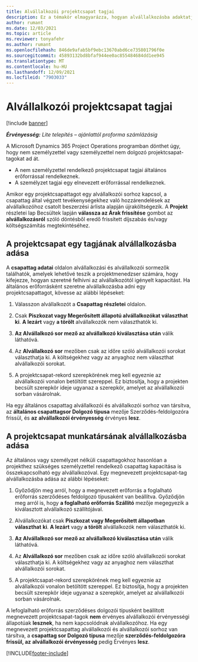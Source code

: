 ```yaml
---
title: Alvállalkozói projektcsapat tagjai
description: Ez a témakör elmagyarázza, hogyan alvállalkozásba adaktatja a projektcsapat tagjait a Microsoft programban Dynamics 365 Project Operations.
author: rumant
ms.date: 12/03/2021
ms.topic: article
ms.reviewer: tonyafehr
ms.author: rumant
ms.openlocfilehash: 846de9afab5bf9ebc13670abd6ce735801796f0e
ms.sourcegitcommit: 45893132bd8bfaf944ee0ac855484684dd1ee945
ms.translationtype: MT
ms.contentlocale: hu-HU
ms.lasthandoff: 12/09/2021
ms.locfileid: "7903033"
---
```

# <a name="subcontracting-project-team-members"></a>Alvállalkozói projektcsapat tagjai

[!include [banner](../../includes/dataverse-preview.md)]

_**Érvényesség:** Lite telepítés – ajánlattól proforma számlázásig_

A Microsoft Dynamics 365 Project Operations programban dönthet úgy, hogy nem személyzettel vagy személyzettel nem dolgozó projektcsapat-tagokat ad át.

- A nem személyzettel rendelkező projektcsapat tagjai általános erőforrással rendelkeznek.
- A személyzet tagjai egy elnevezett erőforrással rendelkeznek.

Amikor egy projektcsapattagot egy alvállalkozói sorhoz kapcsol, a csapattag által végzett tevékenységekhez való hozzárendelések az alvállalkozóhoz csatolt beszerzési árlista alapján újraköltségezik.  A **Projekt** részletei lap Becsültek lapján **válassza az Árak frissítése** gombot az **alvállalkozásról** szóló döntésből eredő frissített díjszabás és/vagy költségszámítás megtekintéséhez. 

## <a name="subcontracting-an-unstaffed-project-team-member"></a>A projektcsapat egy tagjának alvállalkozásba adása
A **csapattag adatai** oldalon alvállalkozási és alvállalkozói sormezők találhatók, amelyek lehetővé teszik a projektmenedzser számára, hogy kifejezze, hogyan szeretné felhívni az alvállalkozótól igényelt kapacitást. Ha általános erőforrásként szeretne alvállalkozásba adni egy projektcsapattagot, kövesse az alábbi lépéseket:

1.  Válasszon alvállalkozót a **Csapattag részletei** oldalon.

2.  Csak **Piszkozat vagy Megerősített állapotú alvállalkozókat választhat** **ki**. **A lezárt** vagy **a törölt** alvállalkozók nem választhatók ki. 

3.  **Az Alvállalkozó sor mező az alvállalkozó kiválasztása után** válik láthatóvá.

4.  Az **Alvállalkozó sor** mezőben csak az időre szóló alvállalkozói sorokat választhatja ki. A költségekhez vagy az anyaghoz nem választhat alvállalkozói sorokat.

5.  A projektcsapat-rekord szerepkörének meg kell egyeznie az alvállalkozói vonalon betöltött szereppel. Ez biztosítja, hogy a projekten becsült szerepkör ideje ugyanaz a szerepkör, amelyet az alvállalkozói sorban vásárolnak. 

Ha egy általános csapattag alvállalkozói és alvállalkozói sorhoz van társítva, az **általános csapattagsor Dolgozó típusa** mezője Szerződés-feldolgozóra frissül, és **az** **alvállalkozói érvényesség** érvényes **lesz**.

## <a name="subcontracting-a-staffed-project-team-member"></a>A projektcsapat munkatársának alvállalkozásba adása
Az általános vagy személyzet nélküli csapattagokhoz hasonlóan a projekthez szükséges személyzettel rendelkező csapattag kapacitása is összekapcsolható egy alvállalkozóval. Egy megnevezett projektcsapat-tag alvállalkozásba adása az alábbi lépéseket:

1.  Győződjön meg arról, hogy a megnevezett erőforrás a foglalható erőforrás szerződéses feldolgozó típusaként van beállítva. Győződjön meg arról is, hogy **a foglalható erőforrás Szállító** mezője megegyezik a kiválasztott alvállalkozó szállítójával. 

2.  Alvállalkozókat csak **Piszkozat vagy Megerősített állapotban választhat** **ki**. **A lezárt** vagy **a törölt** alvállalkozók nem választhatók ki. 

3.  **Az Alvállalkozó sor mező az alvállalkozó kiválasztása után** válik láthatóvá.

4.  Az **Alvállalkozó sor** mezőben csak az időre szóló alvállalkozói sorokat választhatja ki. A költségekhez vagy az anyaghoz nem választhat alvállalkozói sorokat.

5.  A projektcsapat-rekord szerepkörének meg kell egyeznie az alvállalkozói vonalon betöltött szereppel. Ez biztosítja, hogy a projekten becsült szerepkör ideje ugyanaz a szerepkör, amelyet az alvállalkozói sorban vásárolnak. 

A lefoglalható erőforrás szerződéses dolgozói típusként beállított megnevezett projektcsapat-tagok **nem** érvényes alvállalkozói érvényességi állapotúak **lesznek**, ha nem kapcsolódnak alvállalkozóhoz. Ha egy megnevezett projektcsapattag alvállalkozói és alvállalkozói sorhoz van társítva, a **csapattag sor Dolgozó típusa** mezője **szerződés-feldolgozóra frissül, az** **alvállalkozói érvényesség** pedig Érvényes **lesz**.

[!INCLUDE[footer-include](../../includes/footer-banner.md)]
